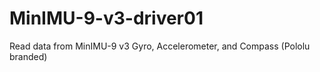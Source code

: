 # MinIMU-9-v3-driver01
Read data from MinIMU-9 v3 Gyro, Accelerometer, and Compass (Pololu branded)
